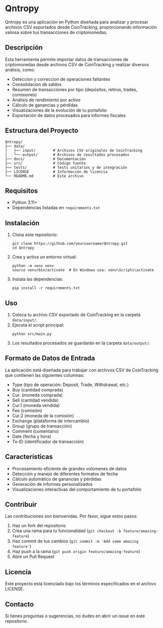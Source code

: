 # Qntropy

Qntropy es una aplicación en Python diseñada para analizar y procesar archivos CSV exportados desde CoinTracking, proporcionando información valiosa sobre tus transacciones de criptomonedas.

## Descripción

Esta herramienta permite importar datos de transacciones de criptomonedas desde archivos CSV de CoinTracking y realizar diversos análisis, como:

- Deteccion y correccion de operaciones faltantes
- Consolidacion de saldos
- Resumen de transacciones por tipo (depósitos, retiros, trades, comisiones)
- Análisis de rendimiento por activo
- Cálculo de ganancias y pérdidas
- Visualizaciones de la evolución de tu portafolio
- Exportación de datos procesados para informes fiscales

## Estructura del Proyecto

```
Qntropy/
├── data/
│   ├── input/        # Archivos CSV originales de CoinTracking
│   └── output/       # Archivos de resultados procesados
├── docs/             # Documentación
├── src/              # Código fuente
├── tests/            # Tests unitarios y de integración
├── LICENSE           # Información de licencia
└── README.md         # Este archivo
```

## Requisitos

- Python 3.11+
- Dependencias listadas en `requirements.txt`

## Instalación

1. Clona este repositorio:
   ```
   git clone https://github.com/yourusername/Qntropy.git
   cd Qntropy
   ```

2. Crea y activa un entorno virtual:
   ```
   python -m venv venv
   source venv/bin/activate  # En Windows usa: venv\Scripts\activate
   ```

3. Instala las dependencias:
   ```
   pip install -r requirements.txt
   ```

## Uso

1. Coloca tu archivo CSV exportado de CoinTracking en la carpeta `data/input/`.
2. Ejecuta el script principal:
   ```
   python src/main.py
   ```
3. Los resultados procesados se guardarán en la carpeta `data/output/`.

## Formato de Datos de Entrada

La aplicación está diseñada para trabajar con archivos CSV de CoinTracking que contienen las siguientes columnas:
- Type (tipo de operación: Deposit, Trade, Withdrawal, etc.)
- Buy (cantidad comprada)
- Cur. (moneda comprada)
- Sell (cantidad vendida)
- Cur.1 (moneda vendida)
- Fee (comisión)
- Cur.2 (moneda de la comisión)
- Exchange (plataforma de intercambio)
- Group (grupo de transacción)
- Comment (comentario)
- Date (fecha y hora)
- Tx-ID (identificador de transacción)

## Características

- Procesamiento eficiente de grandes volúmenes de datos
- Detección y manejo de diferentes formatos de fecha
- Cálculo automático de ganancias y pérdidas
- Generación de informes personalizados
- Visualizaciones interactivas del comportamiento de tu portafolio

## Contribuir

Las contribuciones son bienvenidas. Por favor, sigue estos pasos:

1. Haz un fork del repositorio
2. Crea una rama para tu funcionalidad (`git checkout -b feature/amazing-feature`)
3. Haz commit de tus cambios (`git commit -m 'Add some amazing feature'`)
4. Haz push a la rama (`git push origin feature/amazing-feature`)
5. Abre un Pull Request

## Licencia

Este proyecto está licenciado bajo los términos especificados en el archivo LICENSE.

## Contacto

Si tienes preguntas o sugerencias, no dudes en abrir un issue en este repositorio.